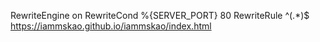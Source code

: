 
RewriteEngine on
RewriteCond %{SERVER_PORT} 80
RewriteRule ^(.*)$ https://iammskao.github.io/iammskao/index.html
